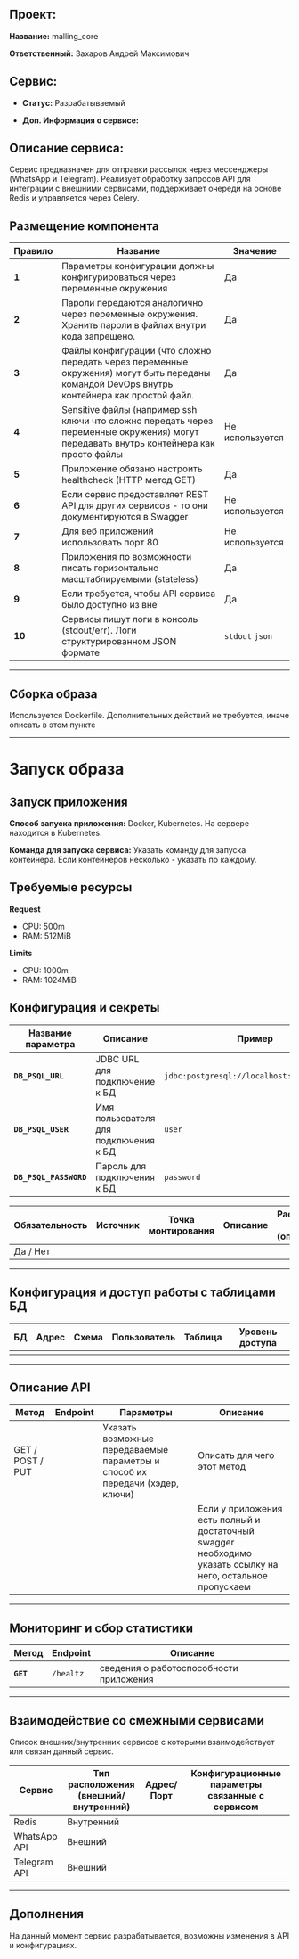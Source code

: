 ## Проект:

**Название:**  malling_core

**Ответственный:** Захаров Андрей Максимович

## Сервис:

* **Статус:**  Разрабатываемый

* **Доп. Информация о сервисе:**



## Описание сервиса:
Сервис предназначен для отправки рассылок через мессенджеры (WhatsApp и Telegram). Реализует обработку запросов API для интеграции с внешними сервисами, поддерживает очереди на основе Redis и управляется через Celery.

## Размещение компонента
| Правило | Название | Значение |
|--|--|--|
| **1** | Параметры конфигурации должны конфигурироваться через переменные окружения	 | Да |
| **2** | Пароли передаются аналогично через переменные окружения. Хранить пароли в файлах внутри кода запрещено.	 | Да |
| **3** | Файлы конфигурации (что сложно передать через переменные окружения) могут быть переданы командой DevOps внутрь контейнера как простой файл.	 | Да |
| **4** | Sensitive файлы (например ssh ключи что сложно передать через переменные окружения) могут передавать внутрь контейнера как просто файлы	 | Не используется |
| **5** | Приложение обязано настроить healthcheck (HTTP метод GET)	 | Да |
| **6** | Если сервис предоставляет REST API для других сервисов - то они документируются в Swagger | Не используется |
| **7** | Для веб приложений использовать порт 80	 | Не используется |
| **8** | Приложения по возможности писать горизонтально масштаблируемыми (stateless)	 | Да |
| **9** | Если требуется, чтобы API сервиса было доступно из вне	 | Да |
| **10** | Сервисы пишут логи в консоль (stdout/err). Логи структурированном JSON формате	 | `stdout` `json` |

---
## Сборка образа
Используется Dockerfile. Дополнительных действий не требуется, иначе описать в этом пункте

---
# **Запуск образа**

## Запуск приложения
**Способ запуска приложения:** Docker, Kubernetes. На сервере находится в Kubernetes.

**Команда для запуска сервиса:**  Указать команду для запуска контейнера. Если контейнеров несколько - указать по каждому.

  

## Требуемые ресурсы
**Request** 
- CPU: 500m
- RAM: 512MiB

**Limits**
- CPU: 1000m
- RAM: 1024MiB

  

## Конфигурация и секреты
| Название параметра | Описание | Пример | Kubernetes Secret | Обязательность |
|--|--|--|--|--|
| **`DB_PSQL_URL`** | JDBC URL для подключение к БД | 	`jdbc:postgresql://localhost:port/db_name` | Да / Нет | Да / Нет |
| **`DB_PSQL_USER`** | Имя пользователя для подключения к БД	 | `user` | Да / Нет | Да / Нет |
| **`DB_PSQL_PASSWORD`** | Пароль для подключения к БД	 | `password` | Да / Нет | Да / Нет |


| Обязательность | Источник | Точка монтирования | Описание | Расположение файла (опционально) |
|--|--|--|--|--|
| Да / Нет |  |  |  |  |


---
## Конфигурация и доступ работы с таблицами БД
| БД | Адрес | Схема | Пользователь | Таблица | Уровень доступа |
|--|--|--|--|--|--|
|  |  |  |  |  |  |


---
## Описание API
| Метод | Endpoint |  Параметры | Описание |
|--|--|--|--|
| GET / POST / PUT |  | Указать возможные передаваемые параметры и способ их передачи (хэдер, ключи) | Описать для чего этот метод |
|  |  |  | Если у приложения есть полный и достаточный swagger необходимо указать ссылку на него, остальное пропускаем |

---
## Мониторинг и сбор статистики
| Метод | Endpoint | Описание |
|--|--|--|
| **`GET`** | `/healtz` | сведения о работоспособности приложения |

---
## Взаимодействие со смежными сервисами
Список внешних/внутренних сервисов с которыми взаимодействует или связан данный сервис.

| Сервис | Тип расположения <br> (внешний/внутренний) | Адрес/Порт | Конфигурационные параметры связанные с сервисом |
|--|--|--|--|
| Redis | Внутренний |  |  |
| WhatsApp API | Внешний |  |  |
| Telegram API | Внешний |  |  |

---
## **Дополнения**
На данный момент сервис разрабатывается, возможны изменения в API и конфигурациях.